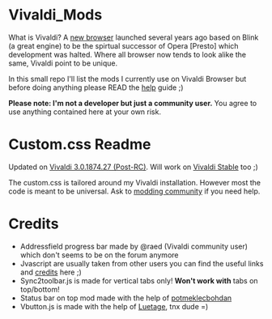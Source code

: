 # Vivaldi_Mods 
What is Vivaldi? A [new browser](https://vivaldi.com) launched several years ago based on Blink (a great engine) to be the spirtual successor of Opera [Presto] which development was halted.
Where all browser now tends to look alike the same, Vivaldi point to be unique.

In this small repo I'll list the mods I currently use on Vivaldi Browser but before doing anything please READ the [help](https://forum.vivaldi.net/topic/10549/modding-vivaldi?page=1) guide ;)

**Please note: I'm not a developer but just a community user.**
You agree to use anything contained here at your own risk.


# Custom.css Readme
Updated on [Vivaldi 3.0.1874.27 (Post-RC)](https://forum.vivaldi.net/topic/45884/vivaldi-3-0-rc-3-vivaldi-desktop-browser-snapshot-1874-22?page=1). Will work on [Vivaldi Stable](https://vivaldi.com/download/) too ;)

The custom.css is tailored around my Vivaldi installation. 
However most the code is meant to be universal. 
Ask to [modding community](https://forum.vivaldi.net/category/52/modifications) if you need help.


# Credits
* Addressfield progress bar made by @raed (Vivaldi community user) which don't seems to be on the forum anymore
* Jvascript are usually taken from other users you can find the useful links and [credits](https://github.com/Hadden89/Vivaldi_mods/blob/master/Javascript_mods.md) here ;)
* Sync2toolbar.js is made for vertical tabs only! **Won't work with** tabs on top/bottom!
* Status bar on top mod made with the help of [potmeklecbohdan](https://forum.vivaldi.net/user/potmeklecbohdan)
* Vbutton.js is made with the help of [Luetage](https://github.com/luetage/vivaldi_modding/), tnx dude =)
